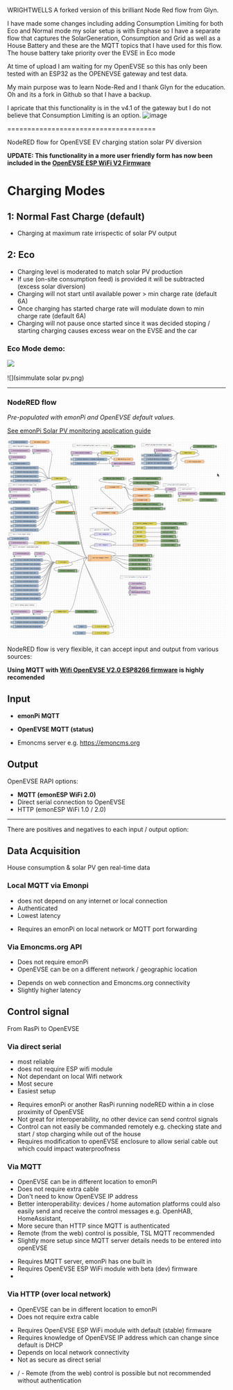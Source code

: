 WRIGHTWELLS
A forked version of this brilliant Node Red flow from Glyn.

I have made some changes including adding Consumption Limiting for both Eco and Normal mode
my solar setup is with Enphase so I have a separate flow that captures the SolarGeneration, Consumption and Grid as well as a House Battery
and these are the MQTT topics that I have used for this flow. The house battery take priority over the EVSE in Eco mode

At time of upload I am waiting for my OpenEVSE so this has only been tested with an ESP32 as the OPENEVSE gateway and test data.

My main purpose was to learn Node-Red and I thank Glyn for the education.
Oh and its a fork in Github so that I have a backup.

I apricate that this functionality is in the v4.1 of the gateway but I do not believe that Consumption Limiting is an option. ![image](https://user-images.githubusercontent.com/21678359/145105952-8c53fdb9-c6c6-4b6e-95a5-9f53468f4889.png)

=====================================


NodeRED flow for OpenEVSE EV charging station solar PV diversion

**UPDATE: This functionality in a more user friendly form has now been included in the [OpenEVSE ESP WiFi V2 Firmware](github.com/OpenEVSE/ESP8266_WiFi_v2.x)**

# Charging Modes

## 1: Normal Fast Charge (default)

- Charging at maximum rate irrispectic of solar PV output


## 2: Eco

- Charging level is moderated to match solar PV production
- If use (on-site consumption feed) is provided it will be subtracted (excess solar diversion)
- Charging will not start until available power > min charge rate (default 6A)
- Once charging has started charge rate will modulate down to min charge rate (default 6A)
- Charging will not pause once started since it was decided stoping / starting charging causes excess wear on the EVSE and the car

### Eco Mode demo:

![](MySolar.png)

![](simmulate solar pv.png)


***

### NodeRED flow

*Pre-populated with emonPi and OpenEVSE default values.*

[See emonPi Solar PV monitoring application guide](https://https://guide.openenergymonitor.org/applications/solar-pv/)

![](openevse-solarpv-divert.png)

NodeRED flow is very flexible, it can accept input and output from various sources:

**Using MQTT with [Wifi OpenEVSE V2.0 ESP8266 firmware](https://https://github.com/OpenEVSE/ESP8266_WiFi_v2.x) is highly recomended**

## Input

- **emonPi MQTT**
- **OpenEVSE MQTT (status)**

- Emoncms server e.g. https://emoncms.org

## Output

OpenEVSE RAPI options:

- **MQTT (emonESP WiFi 2.0)**
- Direct serial connection to OpenEVSE
- HTTP (emonESP WiFi 1.0 / 2.0)


***

There are positives and negatives to each input / output option:

## Data Acquisition

House consumption & solar PV gen real-time data

### Local MQTT via Emonpi

+ does not depend on any internet or local connection
+ Authenticated
+ Lowest latency
- Requires an emonPi on local network or MQTT port forwarding

### Via Emoncms.org API

+ Does not require emonPi
+ OpenEVSE can be on a different network / geographic location
- Depends on web connection and Emoncms.org connectivity
- Slightly higher latency

## Control signal

From RasPi to OpenEVSE

### Via direct serial

+ most reliable
+ does not require ESP wifi module
+ Not dependant on local Wifi network
+ Most secure
+ Easiest setup
- Requires emonPi or another RasPi running nodeRED within a in close proximity of OpenEVSE
- Not great for interoperability, no other device can send control signals
- Control can not easily be commanded remotely e.g. checking state and start / stop charging while out of the house
- Requires modification to openEVSE enclosure to allow serial cable out which could impact waterproofness

### Via MQTT

+ OpenEVSE can be in different location to emonPi
+ Does not require extra cable
+ Don't need to know OpenEVSE IP address
+ Better interoperability: devices / home automation platforms could also easily send and receive the control messages e.g. OpenHAB, HomeAssistant,
+ More secure than HTTP since MQTT is authenticated
+ Remote (from the web) control is possible, TSL MQTT
recommended
+ Slightly more setup since MQTT server details needs to be entered into openEVSE
- Requires MQTT server, emonPi has one built in
- Requires OpenEVSE ESP WiFi module with beta (dev) firmware
-
### Via HTTP (over local network)

+ OpenEVSE can be in different location to emonPi
+ Does not require extra cable
- Requires OpenEVSE ESP WiFi module with default (stable) firmware
- Requires knowledge of OpenEVSE IP address which can change since default is DHCP
- Depends on local network connectivity
- Not as secure as direct serial
+ / - Remote (from the web) control is possible but not recommended without authentication


